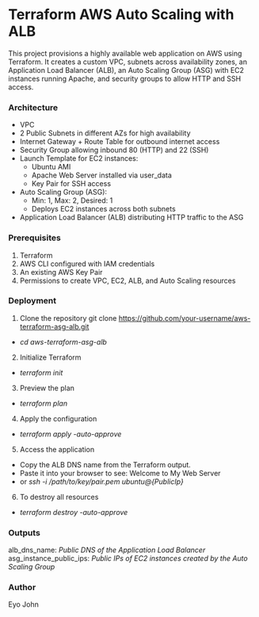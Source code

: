 # Terraform AWS Auto Scaling with ALB 
This project provisions a highly available web application on AWS using Terraform. It creates a custom VPC, subnets across availability zones, an Application Load Balancer (ALB), an Auto Scaling Group (ASG) with EC2 instances running Apache, and security groups to allow HTTP and SSH access.

### Architecture
- VPC 
- 2 Public Subnets in different AZs for high availability
- Internet Gateway + Route Table for outbound internet access
- Security Group allowing inbound 80 (HTTP) and 22 (SSH)
- Launch Template for EC2 instances:
   - Ubuntu AMI
  - Apache Web Server installed via user_data
  - Key Pair for SSH access
- Auto Scaling Group (ASG):
  - Min: 1, Max: 2, Desired: 1
  - Deploys EC2 instances across both subnets
- Application Load Balancer (ALB) distributing HTTP traffic to the ASG

### Prerequisites
1. Terraform 
2. AWS CLI configured with IAM credentials
3. An existing AWS Key Pair 
4. Permissions to create VPC, EC2, ALB, and Auto Scaling resources

### Deployment
1. Clone the repository
git clone https://github.com/your-username/aws-terraform-asg-alb.git
- _cd aws-terraform-asg-alb_
2. Initialize Terraform
- _terraform init_
3. Preview the plan
- _terraform plan_
4. Apply the configuration
- _terraform apply -auto-approve_
5. Access the application
 - Copy the ALB DNS name from the Terraform output.
 - Paste it into your browser to see: Welcome to My Web Server
 - or _ssh -i /path/to/key/pair.pem ubuntu@{PublicIp}_
6. To destroy all resources
- _terraform destroy -auto-approve_

### Outputs
alb_dns_name: _Public DNS of the Application Load Balancer_
asg_instance_public_ips: _Public IPs of EC2 instances created by the Auto Scaling Group_

### Author
Eyo John